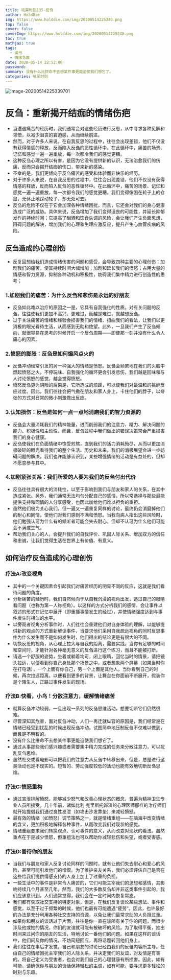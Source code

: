 ```yaml
---
title: 吼呆时刻135-反刍
author: HoldDie
img: https://www.holddie.com/img/20200514225340.png
top: false
cover: false
coverImg: https://www.holddie.com/img/20200514225340.png
toc: true
mathjax: true
tags:
  - 读书
  - 情绪急救
date: 2020-05-14 22:52:00
password:
summary: 没有什么比拼命不去想某件事更能迫使我们想它了。
categories: 吼呆时刻
---
```


![image-20200514225339701](https://www.holddie.com/img/20200514225340.png)

# 反刍：重新揭开结痂的情绪伤疤

- 当遭遇痛苦的经历时，我们通常会对这些经历进行反思，从中寻求各种见解和领悟，以减少沮丧的窘迫感，从而继续前进。
- 然而，对于许多人来说，在自我反思的过程中，往往会出现差错，他们不仅没有获得情感的释放，反而陷入反刍的恶性循环中。在此循环中，痛苦的场景、记忆和感觉一遍一遍重放，每一次都令我们的感觉更糟。
- 这种反刍心理之所以有害，是因为它没有提供新的认识，无法治愈我们的伤痛，反而只会揭开结痂的伤口，带来新的感染。
- 不幸的是，我们更倾向于反刍痛苦的感受和体验而非快乐的经历。
- 对于许多人来说，在自我反思的过程中，往往会出现差错，他们不仅没有获得情感的释放，反而陷入反刍的恶性循环中。在此循环中，痛苦的场景、记忆和感觉一遍一遍重放，每一次都令我们的感觉更糟。我们变得像困在轮子上的仓鼠，无休止地踩动轮子，却无处可去。
- 反刍的危险不仅在于它会加深各种情绪困扰，而且，它还会对我们的身心健康造成广泛的威胁。具体来说，反刍增加了我们变得沮丧的可能性，并延长抑郁发作的持续时间；它提高了酗酒和饮食失调的风险，会让我们产生负面思想，阻碍问题的解决，增加我们的心理和生理应激反应，提升产生心血管疾病的风险。

## 反刍造成的心理创伤

- 反复回想给我们造成情绪伤害的问题和感受，会导致四种主要的心理创伤：加剧我们的痛苦，使其持续时间大幅增加；加剧和延长我们的愤怒；占用大量的情感和智力资源，抑制各种动机和积极性，妨碍我们集中精力进行创造性的思考；

### 1.加剧我们的痛苦：为什么反刍和悲伤是永远的好朋友

- 反刍如此难以治疗的原因之一是，它具有自我强化的性质。对有关问题的反刍，往往使我们更加不高兴、更难过，而越是难过，就越想反刍。
- 过于关注痛苦的情绪和经验会损害我们的情绪、扭曲我们的看法，让我们以更消极的眼光看待生活，从而感到无助和绝望。此外，一旦我们产生了反刍倾向，就很容易在思考的时候开启一个反刍周期——即使那一刻并没有什么令人痛心的因素。

### 2.愤怒的膨胀：反刍是如何煽风点火的

- 反刍冲动经常引发的另一种强大的情绪是愤怒。反刍会频繁地在我们的头脑中燃起愤怒之火，不停玩味、自我强化的循环更会引发悲伤，我们越是回味和与人讨论愤怒的感觉，越会觉得愤怒。
- 愤怒反刍更为阴险的后果是，它所造成的烦躁，可以使我们对最温和的挑衅反应过度。因此，我们往往会把气撒在朋友和家人身上，卡住他们的脖子，以夸张的方式对日常的微小刺激做出反应。

### 3.认知损伤：反刍是如何一点一点地消磨我们的智力资源的

- 反刍会大量消耗我们的精神能量，进而削弱我们的注意力、精力、解决问题的能力、积极性和主动性。而且，反刍过程中我们做出的错误决策常会严重损害我们的身心健康。
- 反刍使我们在负面情绪中饱受煎熬，直到我们的活力消耗殆尽，从而以更加消极破碎的眼光看待我们的整个生活、历史和未来。我们的消极展望会进一步妨碍问题的解决。我们也许能够认识到，某些增强情绪的活动是有益处的，但却不愿意参与其中。

### 4.加剧紧张关系：我们所爱的人要为我们的反刍付出代价

- 反刍往往具有很大的消耗性，以至于影响到我们与朋友和家人的关系，在其中造成紧张。另外，我们通常无法均匀分配自己的感情，所以常选择与那些最能提供支持和同情的人分享感受，也因此加给他们难以担负的重担。
- 虽然他们极为关心我们，但一遍又一遍重复同样的讨论，最终仍会消磨掉他们的耐心和同情，使他们对我们感到不满和愤怒。当我向病人指出这些风险时，他们勉强认可为什么有的倾听者可能会失去耐心，但却不认可为什么他们可能会不满或生气。
- 帮助我们关心的人，会提升我们的自我评价、巩固人际关系、增加双方的信任和忠诚，让我们觉得生活在世界上有价值、有意义。

## 如何治疗反刍造成的心理创伤

### 疗法A:改变视角

- 其中的一个关键因素会引起我们对痛苦经历的明显不同的反应，这就是我们看待问题的角度。
- 分析痛苦的经历时，我们自然倾向于从自我沉浸的视角出发，透过自己的眼睛看问题（也称为第一人称视角）。以这样的方式分析我们的感情，会让事件以叙述的形式在记忆中展开（即重播事情发生的经过），并使情绪强度达到与事件发生时相似的水平。
- 以旁观者视角分析事件时，人们往往会重建他们对自身体验的理解，以能够提供新的观点的方式重新解读事件，当要求他们采用自我疏远视角的同时反思事件为什么发生而不是如何发生时，他们得出的结论更是有很大的不同。
- 切换反思的视角，从心理上拉大与自我的距离，需要实践。当你有足够的时间和空间时，才能针对各种毫无意义的反刍进行这个练习，而且不能被打断。
- 请选一个舒服的姿势，坐着或躺着均可，闭上眼睛，回忆当时的情景，请把镜头拉远，以便看到你自己身处那个场景之中，或者想象两个屏幕（如果当时你在打电话），一个上面有你自己，另一个上面是其他人。当你看到自己的时候，再次拉远距离，以便看到更多的背景，让舞台在你面前不断展开，假装你是个陌生人，正路过事件发生的现场。

### 疗法B:快看，小鸟！分散注意力，缓解情绪痛苦

- 就算反刍冲动较弱，一旦出现一系列的反刍思维活动，想要切断它们仍然很难。
- 尽管深知其危害，面对反刍冲动，人们一再迁就纵容的原因是，我们经常是在情绪已经受到扰乱的时候出现反刍冲动。试图简单地压制反刍不仅难以做到，而且是不明智的。
- 没有什么比拼命不去想某件事更能迫使我们想它了。
- 通过从事那些我们感兴趣或者需要集中精力完成的任务来分散注意力，可以扰乱反刍思维。
- 虽然社交或看电影可以把我们的注意力从反刍中转移出来，但是，总是进行这类活动也是不现实的。短暂的、劳动强度较低的活动也能有效地切断反刍思维。

### 疗法C:愤怒重构

- 通过宣泄排解愤怒，能够减少怒气和改善心理状态的概念，普遍为精神卫生专业人员所接受。几十年前，诸如比利·克里斯托饰演的心理医师那样的治疗师们就开始提倡我们通过良性发泄（如攻击沙发靠垫）来减轻愤怒。
- 最有效的情绪（如愤怒）调节策略之一，就是情绪重组——在脑海中改变情绪的含义，更加积极地解释各种事件，从而改变我们对现状的感觉。
- 情绪重组要求我们转换观点、认可事件的意义，从而改变对现状的看法。虽然重点在于是减少愤怒，但重组法也可以帮助你减轻悲伤和失望，或者受害感。

### 疗法D:善待你的朋友

- 当我们与朋友和家人反复讨论同样的问题时，就有让他们失去耐心和爱心的风险，甚至可能引发他们的憎恨。为了维护亲友关系，我们必须评估自己是否在这些给我们提供情感支持的人身上加上了过重的负担。
- 一些生活中的事件是非常令人痛苦的，它们可能主宰我们的思想和感情，其影响持续几个月甚至几年。然而，我们的大多数反刍却并非这类事件引起的，我们应该意识到，人们通常觉得，我们会在一定时间内恢复常态。
- 我们都有获取社交支持的特定对象，但是，在我们反复谈论某些想法、事件和感觉，以至于过于频繁的时候，他们也最有可能遭遇“疲劳”。因此，也许最好的办法是充分利用各种社交支持的资源，以免让我们最常求助的人负担过重。
- 如果你和朋友的谈话过于片面，往往是你一直在谈所有关于你的问题，而很少涉及他或她的情况，你们的友谊就可能有被破坏的风险。为了取得平衡，抽出时间来过问你的朋友的生活，特地讨论一番他们的问题。如果在这样的谈话中，他们问及你的情况，不妨简短回应，再将话题转回他们身上。
- 我们往往在事后才发觉，自己和朋友的讨论已经由我们的反刍内容所主导。任由自己的情绪困扰主宰我们的人际关系，并决定我们的友谊，对友情是有害的。将自己定义为受害者，也会对我们自己的心理健康有所损害。因此，如有可能，请确保你与朋友的谈话保持轻松的主调，如有可能，要寻求更多轻松的时刻与乐趣。

